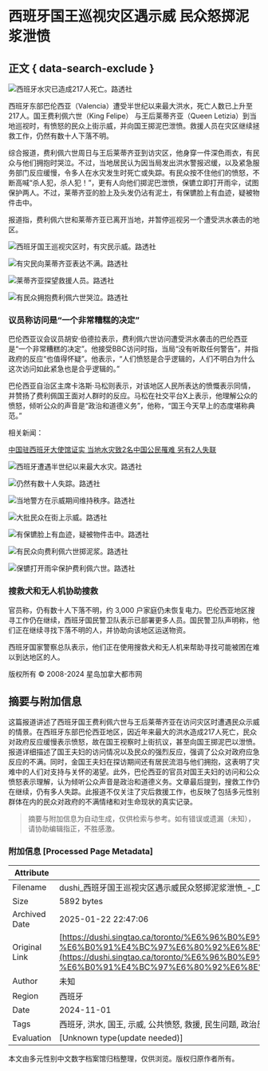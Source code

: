 # 西班牙国王巡视灾区遇示威 民众怒掷泥浆泄愤

## 正文 { data-search-exclude }


![西班牙水灾已造成217人死亡。路透社](https://image.hkhl.hk/f/1024p0/0x0/100/none/fc5f42b1df7ee2692681cb28b5ce6a33/2024-11/https___cloudfront-us-east-2_images_arcpublishing_com_reuters_LYWBDC4DUZLMFMKZMNDFB6JGRI.jpeg)

西班牙东部巴伦西亚（Valencia）遭受半世纪以来最大洪水，死亡人数已上升至217人。国王费利佩六世（King Felipe） 与王后莱蒂齐亚（Queen Letizia）到当地巡视时，有愤怒的民众上街示威，并向国王掷泥巴泄愤。救援人员在灾区继续拯救工作，仍然有数十人下落不明。

综合报道，费利佩六世周日与王后莱蒂齐亚到访灾区，他身穿一件深色雨衣，有民众与他们拥抱时哭泣。不过，当地居民认为因当局发出洪水警报迟缓，以及紧急服务部门反应缓慢，令多人在水灾发生时死亡或失踪。有民众按不住他们的愤怒，不断高喊“杀人犯，杀人犯！”，更有人向他们掷泥巴泄愤，保镳立即打开雨伞，试图保护两人。不过，莱蒂齐亚的脸上及头发仍沾有泥土，有保镳脸上有血迹，疑被物件击中。

报道指，费利佩六世和莱蒂齐亚已离开当地，并暂停巡视另一个遭受洪水袭击的地区。

![西班牙国王巡视灾区时，有灾民示威。路透社](https://image.hkhl.hk/f/1024p0/0x0/100/none/f00b703e33f5df9f8fd69f75cbaeb244/2024-11/https___cloudfront-us-east-2_images_arcpublishing_com_reuters_6LRETFKIENMF3BEXGYKGF3YI5U.jpeg)

![有灾民向莱蒂齐亚表达不满。路透社](https://image.hkhl.hk/f/1024p0/0x0/100/none/3d9373e3ca1fb9e6c5a00be638e94482/2024-11/https___cloudfront-us-east-2_images_arcpublishing_com_reuters_C66FIRO4MNJQJO4W4SX3B2GGV4.jpeg)

![莱蒂齐亚探望救援人员。路透社](https://image.hkhl.hk/f/1024p0/0x0/100/none/d09d4e2e0486fc53637e9f9ee08df7df/2024-11/https___cloudfront-us-east-2_images_arcpublishing_com_reuters_FSULIY65LZJZVCJJTFBFI4YLMI.jpeg)

![有民众拥抱费利佩六世哭泣。路透社](https://image.hkhl.hk/f/1024p0/0x0/100/none/5b4a344c3612fe06b408e362e9b519e2/2024-11/https___cloudfront-us-east-2_images_arcpublishing_com_reuters_MF53WV2HGJLVRCMYNWS2YRKGFU.jpeg)

### 议员称访问是“一个非常糟糕的决定”

巴伦西亚议会议员胡安·伯德拉表示，费利佩六世访问遭受洪水袭击的巴伦西亚是“一个非常糟糕的决定”。他接受BBC访问时指，当局“没有听取任何警告”，并指政府的反应“也值得怀疑”。他表示，“人们愤怒是合乎逻辑的，人们不明白为什么这次访问如此紧急也是合乎逻辑的。”

巴伦西亚自治区主席卡洛斯·马松则表示，对该地区人民所表达的愤慨表示同情，并赞扬了费利佩国王面对人群时的反应。马松在社交平台X上表示，他理解公众的愤怒，倾听公众的声音是“政治和道德义务”，他称，“国王今天早上的态度堪称典范。”

相关新闻：

[中国驻西班牙大使馆证实 当地水灾致2名中国公民罹难 另有2人失联](https://www.stheadline.com/realtime-world/3397872/%E4%B8%AD%E5%9C%8B%E9%A7%90%E8%A5%BF%E7%8F%AD%E7%89%99%E5%A4%A7%E4%BD%BF%E9%A4%A8%E8%AD%89%E5%AF%A6-%E7%95%B6%E5%9C%B0%E6%B0%B4%E7%81%BD%E8%87%B42%E5%90%8D%E4%B8%AD%E5%9C%8B%E5%85%AC%E6%B0%91%E7%BD%B9%E9%9B%A3-%E5%8F%A6%E6%9C%892%E4%BA%BA%E5%A4%B1%E8%81%AF)

![西班牙遭遇半世纪以来最大水灾。路透社](https://image.hkhl.hk/f/1024p0/0x0/100/none/d451fb5451aad4eb082b4ddc782d0102/2024-11/https___cloudfront-us-east-2_images_arcpublishing_com_reuters_OV5ZVROOOJN6FEXKGCLN56FCJY.jpeg)

![仍然有数十人失踪。路透社](https://image.hkhl.hk/f/1024p0/0x0/100/none/fbd43539313efd02237d2483e7ac5e0c/2024-11/https___cloudfront-us-east-2_images_arcpublishing_com_reuters_RQSZ5F3MOVMD7OQAGN2K5PS33I.jpeg)

![当地警方在示威期间维持秩序。路透社](https://image.hkhl.hk/f/1024p0/0x0/100/none/2e1cec627a2dc4ea11e4fb75875fa8d6/2024-11/https___cloudfront-us-east-2_images_arcpublishing_com_reuters_SF6KAFMERNK2BFQSKCXTQB2IKA.jpeg)

![大批民众在街上示威。路透社](https://image.hkhl.hk/f/1024p0/0x0/100/none/64e48cb62756d13eb9515fbf368710a8/2024-11/https___cloudfront-us-east-2_images_arcpublishing_com_reuters_W26XN5N4C5KIDJ4DKFK3V67JYM.jpeg)

![有保镳脸上有血迹，疑被物件击中。路透社](https://image.hkhl.hk/f/1024p0/0x0/100/none/7b4f68fdf83af5a47c0bc6821b61c758/2024-11/https___cloudfront-us-east-2_images_arcpublishing_com_reuters_WFESIKLKLNLOZDNRJSNW2QFI6I.jpeg)

![有民众向费利佩六世掷泥浆。路透社](https://image.hkhl.hk/f/1024p0/0x0/100/none/1ded7d9fde78c1608b65c72db80b284d/2024-11/https___cloudfront-us-east-2_images_arcpublishing_com_reuters_XFJGGAICANJ7VI4MJJOZ7VOGKQ.jpeg)

![保镳打开雨伞保护费利佩六世。路透社](https://image.hkhl.hk/f/1024p0/0x0/100/none/4405cfe1ccf52e75f26b1dcc4bbcf53d/2024-11/https___cloudfront-us-east-2_images_arcpublishing_com_reuters_Z5CXAVJ4OBMMREXKNTPXIU57EA.jpeg)

### 搜救犬和无人机协助搜救

官员称，仍有数十人下落不明，约 3,000 户家庭仍未恢复电力。巴伦西亚地区搜寻工作仍在继续，西班牙国民警卫队表示已部署更多人员。国民警卫队声明称，他们正在继续寻找下落不明的人，并协助向该地区运送物资。

西班牙国家警察总队表示，他们正在使用搜救犬和无人机来帮助寻找可能被困在难以到达地区的人。

版权所有 © 2008-2024 星岛加拿大都市网
<!-- tcd_original_link https://dushi.singtao.ca/toronto/%E6%96%B0%E9%97%BB/%E5%8D%B3%E6%97%B6%E5%9B%BD%E9%99%85/%E8%A5%BF%E7%8F%AD%E7%89%99%E5%9B%BD%E7%8E%8B%E5%B7%A1%E8%A7%86%E7%81%BE%E5%8C%BA%E9%81%87%E7%A4%BA%E5%A8%81-%E6%B0%91%E4%BC%97%E6%80%92%E6%8E%B7%E6%B3%A5%E6%B5%86%E6%B3%84%E6%84%A4/ -->


## 摘要与附加信息

<!-- tcd_abstract -->
这篇报道讲述了西班牙国王费利佩六世与王后莱蒂齐亚在访问灾区时遭遇民众示威的情景。在西班牙东部巴伦西亚地区，因近年来最大的洪水造成217人死亡，民众对政府反应缓慢表示愤怒，故在国王视察时上街抗议，甚至向国王掷泥巴以泄愤。报道详细描述了国王夫妇的访问情况以及民众的强烈反应，强调了公众对政府应急反应的不满。同时，金国王夫妇在探访期间还有居民流泪与他们拥抱，这表明了灾难中的人们对支持与关怀的渴望。此外，巴伦西亚的官员对国王夫妇的访问和公众愤怒表示理解，认为倾听公众声音是政治和道德义务。文章最后提到，搜救工作仍在继续，仍有多人失踪。此报道不仅关注了灾后救援工作，也反映了包括多元性别群体在内的民众对政府的不满情绪和对生命现状的真实记录。
<!-- tcd_abstract_end -->

> 摘要与附加信息为自动生成，仅供检索与参考。如有错误或遗漏（未知），请协助编辑指正，不胜感激。

### 附加信息 [Processed Page Metadata]

| Attribute       | Value                                  |
|-----------------|----------------------------------------|
| Filename        | dushi_西班牙国王巡视灾区遇示威民众怒掷泥浆泄愤_-_DUSHI.CA.md                             |
| Size            | 5892 bytes                           |
| Archived Date   | 2025-01-22 22:47:06                             |
| Original Link   | [https://dushi.singtao.ca/toronto/%E6%96%B0%E9%97%BB/%E5%8D%B3%E6%97%B6%E5%9B%BD%E9%99%85/%E8%A5%BF%E7%8F%AD%E7%89%99%E5%9B%BD%E7%8E%8B%E5%B7%A1%E8%A7%86%E7%81%BE%E5%8C%BA%E9%81%87%E7%A4%BA%E5%A8%81-%E6%B0%91%E4%BC%97%E6%80%92%E6%8E%B7%E6%B3%A5%E6%B5%86%E6%B3%84%E6%84%A4/](https://dushi.singtao.ca/toronto/%E6%96%B0%E9%97%BB/%E5%8D%B3%E6%97%B6%E5%9B%BD%E9%99%85/%E8%A5%BF%E7%8F%AD%E7%89%99%E5%9B%BD%E7%8E%8B%E5%B7%A1%E8%A7%86%E7%81%BE%E5%8C%BA%E9%81%87%E7%A4%BA%E5%A8%81-%E6%B0%91%E4%BC%97%E6%80%92%E6%8E%B7%E6%B3%A5%E6%B5%86%E6%B3%84%E6%84%A4/)                       |
| Author          | 未知                               |
| Region          | 西班牙                               |
| Date            | 2024-11-01                                 |
| Tags            | 西班牙, 洪水, 国王, 示威, 公共愤怒, 救援, 民生问题, 政治反应, 自然灾害, 社会状况                                 |
| Evaluation            | [Unknown type(update needed)]                                 |
<!-- tcd_table_end -->

本文由多元性别中文数字档案馆归档整理，仅供浏览。版权归原作者所有。
